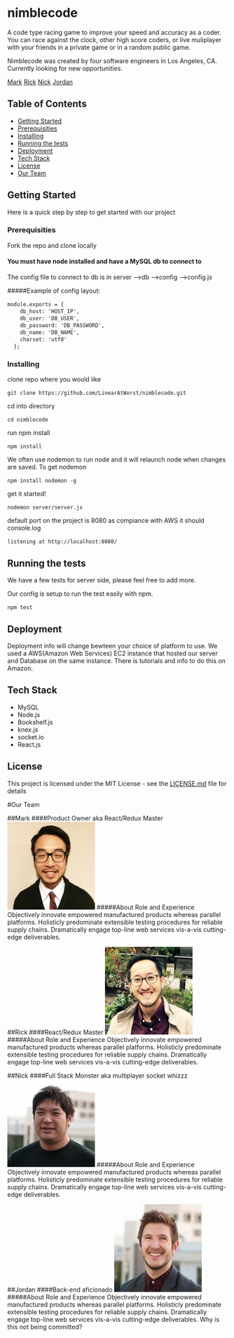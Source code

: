 # nimblecode

A code type racing game to improve your speed and accuracy as a coder.  You can race against the clock, other high score coders, or live muliplayer with your friends in a private game or in a random public game.

Nimblecode was created by four software engineers in Los Angeles, CA. Currently looking for new opportunities.

[Mark](https://github.com/marksanghoonkim "GitHub")    [Rick](https://github.com/rickyeh "GitHub")     [Nick](https://github.com/kiritsuzu "GitHub")    [Jordan](https://github.com/jordanallen98 "GitHub")

## Table of Contents
- [Getting Started](#getting-started)
- [Prerequisities](#prerequisities)
- [Installing](#installing)
- [Running the tests](#running-the-tests)
- [Deployment](#deployment)
- [Tech Stack](#tech-stack)
- [License](#license)
- [Our Team](#our-team)
	
## Getting Started

Here is a quick step by step to get started with our project


### Prerequisities

Fork the repo and clone locally

#### You must have node installed and have a MySQL db to connect to
The config file to connect to db is in server -->db -->config -->config.js

#####Example of config layout:
```
module.exports = {
    db_host: 'HOST_IP',
    db_user: 'DB_USER',
    db_password: 'DB_PASSWORD',
    db_name: 'DB_NAME',
    charset: 'utf8'
  };
```

### Installing

clone repo where you would like

```
git clone https://github.com/LinearAtWorst/nimblecode.git
```
cd into directory
```
cd nimblecode
```
run npm install
```
npm install
```
We often use nodemon to run node and it will relaunch node when changes are saved.
To get nodemon 
```
npm install nodemon -g
```
get it started!
```
nodemon server/server.js
```
default port on the project is 8080 as compiance with AWS
it should console.log 
```
listening at http://localhost:8080/
```
## Running the tests
We have a few tests for server side, please feel free to add more.

Our config is setup to run the test easily with npm.
```
npm test
```

## Deployment

Deployment info will change bewteen your choice of platform to use.  We used a AWS(Amazon Web Services) EC2 instance that hosted our server and Database on the same instance.  There is tutorials and info to do this on Amazon.

## Tech Stack

* MySQL
* Node.js
* Bookshelf.js
* knex.js
* socket.io
* React.js

## License

This project is licensed under the MIT License - see the [LICENSE.md](LICENSE.md) file for details

#Our Team

##Mark
####Product Owner aka React/Redux Master
<img src="./client/assets/mark-profile.jpg" width="200" height="200" />
#####About Role and Experience
Objectively innovate empowered manufactured products whereas parallel platforms. Holisticly predominate extensible testing procedures for reliable supply chains. Dramatically engage top-line web services vis-a-vis cutting-edge deliverables.
  
  
##Rick 
####React/Redux Master
<img src="./client/assets/rick-profile.jpg" width="200" height="200" />
#####About Role and Experience
Objectively innovate empowered manufactured products whereas parallel platforms. Holisticly predominate extensible testing procedures for reliable supply chains. Dramatically engage top-line web services vis-a-vis cutting-edge deliverables.
  
  
##Nick 
####Full Stack Monster aka multiplayer socket whizzz
<img src="./client/assets/nick-profile.jpg" width="200" height="200" />
#####About Role and Experience
Objectively innovate empowered manufactured products whereas parallel platforms. Holisticly predominate extensible testing procedures for reliable supply chains. Dramatically engage top-line web services vis-a-vis cutting-edge deliverables.
  
  
##Jordan
####Back-end aficionado
<img src="./client/assets/jordan-profile.jpg" width="200" height="200" />
#####About Role and Experience
Objectively innovate empowered manufactured products whereas parallel platforms. Holisticly predominate extensible testing procedures for reliable supply chains. Dramatically engage top-line web services vis-a-vis cutting-edge deliverables.  Why is this not being committed?

